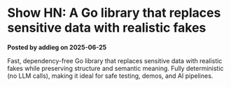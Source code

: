 # Show HN: A Go library that replaces sensitive data with realistic fakes

**Posted by addieg on 2025-06-25**

Fast, dependency-free Go library that replaces sensitive data with realistic fakes while preserving structure and semantic meaning. Fully deterministic (no LLM calls), making it ideal for safe testing, demos, and AI pipelines.